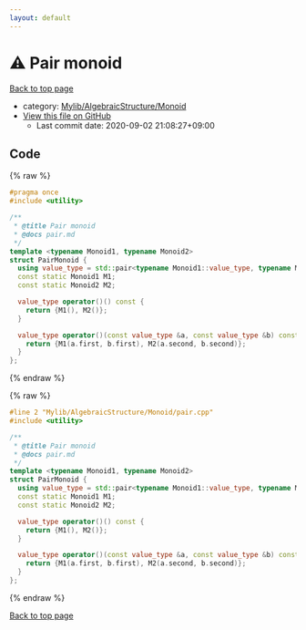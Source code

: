 ```yaml
---
layout: default
---
```


<!-- mathjax config similar to math.stackexchange -->
<script type="text/javascript" async
  src="https://cdnjs.cloudflare.com/ajax/libs/mathjax/2.7.5/MathJax.js?config=TeX-MML-AM_CHTML">
</script>
<script type="text/x-mathjax-config">
  MathJax.Hub.Config({
    TeX: { equationNumbers: { autoNumber: "AMS" }},
    tex2jax: {
      inlineMath: [ ['$','$'] ],
      processEscapes: true
    },
    "HTML-CSS": { matchFontHeight: false },
    displayAlign: "left",
    displayIndent: "2em"
  });
</script>

<script type="text/javascript" src="https://cdnjs.cloudflare.com/ajax/libs/jquery/3.4.1/jquery.min.js"></script>
<script src="https://cdn.jsdelivr.net/npm/jquery-balloon-js@1.1.2/jquery.balloon.min.js" integrity="sha256-ZEYs9VrgAeNuPvs15E39OsyOJaIkXEEt10fzxJ20+2I=" crossorigin="anonymous"></script>
<script type="text/javascript" src="../../../../assets/js/copy-button.js"></script>
<link rel="stylesheet" href="../../../../assets/css/copy-button.css" />


# :warning: Pair monoid

<a href="../../../../index.html">Back to top page</a>

* category: <a href="../../../../index.html#b9ce8b1117f3871719e4d3859e7574c9">Mylib/AlgebraicStructure/Monoid</a>
* <a href="{{ site.github.repository_url }}/blob/master/Mylib/AlgebraicStructure/Monoid/pair.cpp">View this file on GitHub</a>
    - Last commit date: 2020-09-02 21:08:27+09:00




## Code

<a id="unbundled"></a>
{% raw %}
```cpp
#pragma once
#include <utility>

/**
 * @title Pair monoid
 * @docs pair.md
 */
template <typename Monoid1, typename Monoid2>
struct PairMonoid {
  using value_type = std::pair<typename Monoid1::value_type, typename Monoid2::value_type>;
  const static Monoid1 M1;
  const static Monoid2 M2;

  value_type operator()() const {
    return {M1(), M2()};
  }

  value_type operator()(const value_type &a, const value_type &b) const {
    return {M1(a.first, b.first), M2(a.second, b.second)};
  }
};

```
{% endraw %}

<a id="bundled"></a>
{% raw %}
```cpp
#line 2 "Mylib/AlgebraicStructure/Monoid/pair.cpp"
#include <utility>

/**
 * @title Pair monoid
 * @docs pair.md
 */
template <typename Monoid1, typename Monoid2>
struct PairMonoid {
  using value_type = std::pair<typename Monoid1::value_type, typename Monoid2::value_type>;
  const static Monoid1 M1;
  const static Monoid2 M2;

  value_type operator()() const {
    return {M1(), M2()};
  }

  value_type operator()(const value_type &a, const value_type &b) const {
    return {M1(a.first, b.first), M2(a.second, b.second)};
  }
};

```
{% endraw %}

<a href="../../../../index.html">Back to top page</a>

